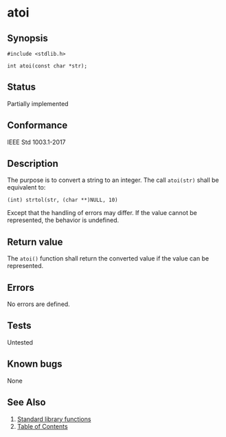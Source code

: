 # atoi

## Synopsis

`#include <stdlib.h>`

`int atoi(const char *str);`

## Status

Partially implemented

## Conformance

IEEE Std 1003.1-2017

## Description

The purpose is to convert a string to an integer. The call `atoi(str)` shall be equivalent to:

`(int) strtol(str, (char **)NULL, 10)`

Except that the handling of errors may differ. If the value cannot be represented, the behavior is undefined.

## Return value

The `atoi()` function shall return the converted value if the value can be represented.

## Errors

No errors are defined.

## Tests

Untested

## Known bugs

None

## See Also

1. [Standard library functions](../README.md)
2. [Table of Contents](../../../README.md)
